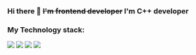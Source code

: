 ### Hi there 👋 ~~I'm frontend developer~~ I'm C++ developer

### My Technology stack:

<img src="https://img.shields.io/badge/C++-orange?style=for-the-badge&logo=C++&logoColor=black"/> <img src="https://img.shields.io/badge/Python-yellow?style=for-the-badge&logo=Python&logoColor=black"/> <img src="https://img.shields.io/badge/HTML5-red?style=for-the-badge&logo=HTML 5&logoColor=black"/> <img src="https://img.shields.io/badge/CSS 3-blue?style=for-the-badge&logo=CSS3&logoColor=black"/>
